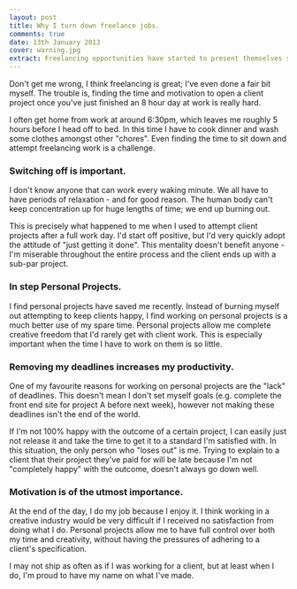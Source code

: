 ```yaml
---
layout: post
title: Why I turn down freelance jobs.
comments: true
date: 13th January 2013
cover: warning.jpg
extract: Freelancing opportunities have started to present themselves since I've started work. However I've turned down every single one.
---
```


Don't get me wrong, I think freelancing is great; I've even done a fair bit myself. The trouble is, finding the time and motivation to open a client project once you've just finished an 8 hour day at work is really hard. 

I often get home from work at around 6:30pm, which leaves me roughly 5 hours before I head off to bed. In this time I have to cook dinner and wash some clothes amongst other "chores". Even finding the time to sit down and attempt freelancing work is a challenge. 

### Switching off is important.

I don't know anyone that can work every waking minute. We all have to have periods of relaxation - and for good reason. The human body can't keep concentration up for huge lengths of time; we end up burning out.

This is precisely what happened to me when I used to attempt client projects after a full work day. I'd start off positive, but I'd very quickly adopt the attitude of "just getting it done". This mentality doesn't benefit anyone - I'm miserable throughout the entire process and the client ends up with a sub-par project. 

### In step Personal Projects.

I find personal projects have saved me recently. Instead of burning myself out attempting to keep clients happy, I find working on personal projects is a much better use of my spare time. Personal projects allow me complete creative freedom that I'd rarely get with client work. This is especially important when the time I have to work on them is so little. 


### Removing my deadlines increases my productivity.

One of my favourite reasons for working on personal projects are the "lack" of deadlines. This doesn't mean I don't set myself goals (e.g. complete the front end site for project A before next week), however not making these deadlines isn't the end of the world. 

If I'm not 100% happy with the outcome of a certain project, I can easily just not release it and take the time to get it to a standard I'm satisfied with. In this situation, the only person who "loses out" is me. Trying to explain to a client that their project they've paid for will be late because I'm not "completely happy" with the outcome, doesn't always go down well.

### Motivation is of the utmost importance.

At the end of the day, I do my job because I enjoy it. I think working in a creative industry would be very difficult if I received no satisfaction from doing what I do. Personal projects allow me to have full control over both my time and creativity, without having the pressures of adhering to a client's specification.

I may not ship as often as if I was working for a client, but at least when I do, I'm proud to have my name on what I've made.





